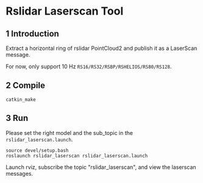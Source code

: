 
# Rslidar Laserscan Tool

## 1 Introduction
Extract a horizontal ring of rslidar PointCloud2 and publish it as a LaserScan message.  

For now, only support 10 Hz `RS16/RS32/RSBP/RSHELIOS/RS80/RS128`.    

## 2 Compile
```
catkin_make
```

## 3 Run
Please set the right model and the sub_topic in the `rslidar_laserscan.launch`.
```
source devel/setup.bash
roslaunch rslidar_laserscan rslidar_laserscan.launch
```
Launch rviz, subscribe the topic "rslidar_laserscan", and view the laserscan messages.
